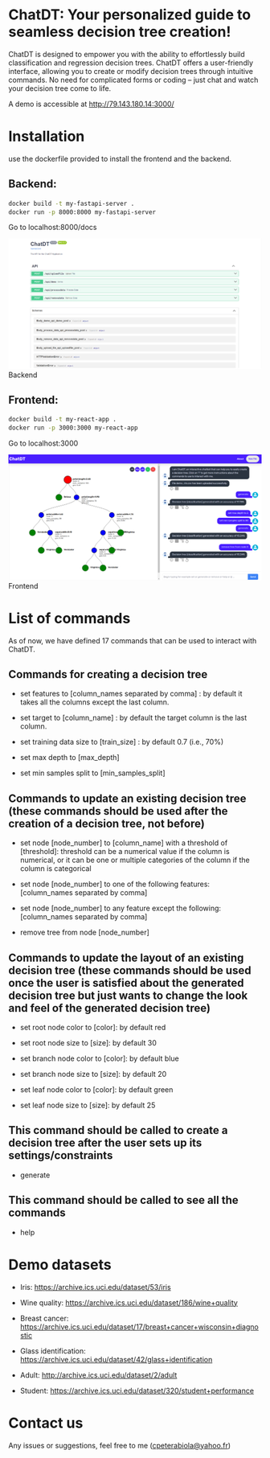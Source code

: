 # ChatDT: Your personalized guide to seamless decision tree creation!

ChatDT is designed to empower you with the ability to effortlessly build classification and regression decision trees. ChatDT offers a user-friendly interface, allowing you to create or modify decision trees through intuitive commands. No need for complicated forms or coding – just chat and watch your decision tree come to life.

A demo is accessible at http://79.143.180.14:3000/

# Installation

use the dockerfile provided to install the frontend and the backend.

## Backend:

```bash
docker build -t my-fastapi-server .
docker run -p 8000:8000 my-fastapi-server
```

Go to localhost:8000/docs

![Backend](/screenshots/backend.png)
Backend

## Frontend:

```bash
docker build -t my-react-app .
docker run -p 3000:3000 my-react-app
```

Go to localhost:3000

![Frontend](/screenshots/frontend.png)
Frontend

# List of commands

As of now, we have defined 17 commands that can be used to interact with ChatDT.

## Commands for creating a decision tree

- set features to [column_names separated by comma] : by default it takes all the columns except the last column.

- set target to [column_name] : by default the target column is the last column.

- set training data size to [train_size] : by default 0.7 (i.e., 70%)

- set max depth to [max_depth]

- set min samples split to [min_samples_split]

## Commands to update an existing decision tree (these commands should be used after the creation of a decision tree, not before)

- set node [node_number] to [column_name] with a threshold of [threshold]: threshold can be a numerical value if the column is numerical, or it can be one or multiple categories of the column if the column is categorical

- set node [node_number] to one of the following features: [column_names separated by comma]

- set node [node_number] to any feature except the following: [column_names separated by comma]

- remove tree from node [node_number]

## Commands to update the layout of an existing decision tree (these commands should be used once the user is satisfied about the generated decision tree but just wants to change the look and feel of the generated decision tree)

- set root node color to [color]: by default red

- set root node size to [size]: by default 30

- set branch node color to [color]: by default blue

- set branch node size to [size]: by default 20

- set leaf node color to [color]: by default green

- set leaf node size to [size]: by default 25

## This command should be called to create a decision tree after the user sets up its settings/constraints

- generate

## This command should be called to see all the commands

- help

# Demo datasets

- Iris: https://archive.ics.uci.edu/dataset/53/iris

- Wine quality: https://archive.ics.uci.edu/dataset/186/wine+quality

- Breast cancer: https://archive.ics.uci.edu/dataset/17/breast+cancer+wisconsin+diagnostic

- Glass identification: https://archive.ics.uci.edu/dataset/42/glass+identification

- Adult: http://archive.ics.uci.edu/dataset/2/adult

- Student: https://archive.ics.uci.edu/dataset/320/student+performance

# Contact us

Any issues or suggestions, feel free to me (cpeterabiola@yahoo.fr)
